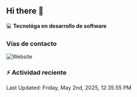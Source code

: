 ## Hi there 👋

:computer: **Tecnológa en desarrollo de software**
>

### Vías de contacto

<!--![Website](https://github.com/Melannyqo21-up-green?style=for-the-badge)-->
![Website](https://img.shields.io/badge/github.com/Melannyqo21-up-green?style=for-the-badge)


### :zap: Actividad reciente
<!--RECENT_ACTIVITY:start-->
<!--RECENT_ACTIVITY:end-->
<!--RECENT_ACTIVITY:last_update-->
Last Updated: Friday, May 2nd, 2025, 12:35:55 PM
<!--RECENT_ACTIVITY:last_update_end-->


<!--
**Melannyqo21/Melannyqo21** is a ✨ _special_ ✨ repository because its `README.md` (this file) appears on your GitHub profile.

Here are some ideas to get you started:

- 🔭 I’m currently working on ...
- 🌱 I’m currently learning ...
- 👯 I’m looking to collaborate on ...
- 🤔 I’m looking for help with ...
- 💬 Ask me about ...
- 📫 How to reach me: ...
- 😄 Pronouns: ...
- ⚡ Fun fact: ...
-->

